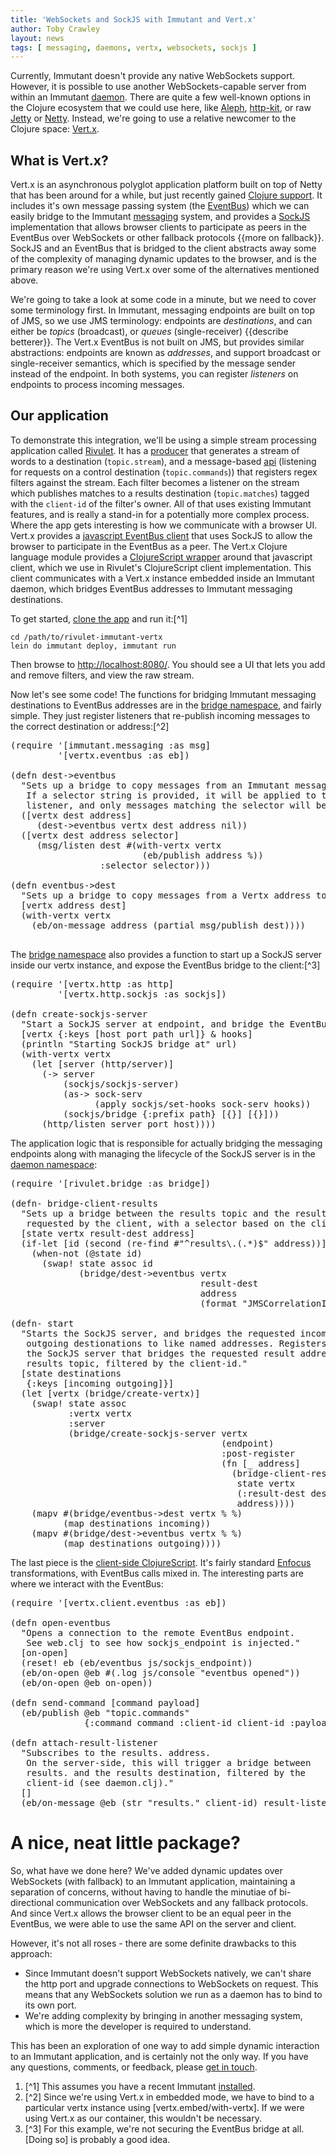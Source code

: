 ```yaml
---
title: 'WebSockets and SockJS with Immutant and Vert.x'
author: Toby Crawley
layout: news
tags: [ messaging, daemons, vertx, websockets, sockjs ]
---
```


Currently, Immutant doesn't provide any native WebSockets
support. However, it is possible to use another WebSockets-capable
server from within an Immutant [daemon]. There are quite a few
well-known options in the Clojure ecosystem that we could use here,
like [Aleph], [http-kit], or raw [Jetty] or [Netty]. Instead, we're
going to use a relative newcomer to the Clojure space: [Vert.x].

## What is Vert.x?

Vert.x is an asynchronous polyglot application platform built on top
of Netty that has been around for a while, but just recently gained
[Clojure support]. It includes it's own message passing system (the
[EventBus]) which we can easily bridge to the Immutant [messaging]
system, and provides a [SockJS] implementation that allows browser
clients to participate as peers in the EventBus over WebSockets or
other fallback protocols {{more on fallback}}. SockJS and an EventBus
that is bridged to the client abstracts away some of the complexity of
managing dynamic updates to the browser, and is the primary reason
we're using Vert.x over some of the alternatives mentioned above.

We're going to take a look at some code in a minute, but we need to
cover some terminology first. In Immutant, messaging endpoints are
built on top of JMS, so we use JMS terminology: endpoints are
*destinations*, and can either be *topics* (broadcast), or *queues*
(single-receiver) {{describe betterer}}. The Vert.x EventBus is not
built on JMS, but provides similar abstractions: endpoints are known
as *addresses*, and support broadcast or single-receiver semantics,
which is specified by the message sender instead of the endpoint. In
both systems, you can register *listeners* on endpoints to process
incoming messages.

## Our application

To demonstrate this integration, we'll be using a simple stream
processing application called
[Rivulet](https://github.com/tobias/rivulet-immutant-vertx). It has a
[producer] that generates a stream of words to a destination
(`topic.stream`), and a message-based
[api](https://github.com/tobias/rivulet-immutant-vertx/blob/master/src/rivulet/control.clj)
(listening for requests on a control destination (`topic.commands`))
that registers regex filters against the stream. Each filter becomes a
listener on the stream which publishes matches to a results
destination (`topic.matches`) tagged with the `client-id` of the
filter's owner. All of that uses existing Immutant features, and is
really a stand-in for a potentially more complex process. Where the
app gets interesting is how we communicate with a browser UI. Vert.x
provides a [javascript EventBus client] that uses SockJS to allow the
browser to participate in the EventBus as a peer. The Vert.x Clojure
language module provides a [ClojureScript wrapper] around that
javascript client, which we use in Rivulet's ClojureScript client
implementation. This client communicates with a Vert.x instance
embedded inside an Immutant daemon, which bridges EventBus addresses
to Immutant messaging destinations.


To get started,
[clone the app](https://github.com/tobias/rivulet-immutant-vertx) and
run it:[^1]

    cd /path/to/rivulet-immutant-vertx
    lein do immutant deploy, immutant run
    
Then browse to <http://localhost:8080/>. You should see a UI that lets
you add and remove filters, and view the raw stream. 

Now let's see some code! The functions for bridging Immutant
messaging destinations to EventBus addresses are in the
[bridge namespace], and fairly simple. They just register listeners
that re-publish incoming messages to the correct destination or
address:[^2]

<pre class="syntax clojure">(require '[immutant.messaging :as msg]
         '[vertx.eventbus :as eb])
         
(defn dest->eventbus
  "Sets up a bridge to copy messages from an Immutant messaging dest to a Vertx address.
   If a selector string is provided, it will be applied to the
   listener, and only messages matching the selector will be copied."
  ([vertx dest address]
     (dest->eventbus vertx dest address nil))
  ([vertx dest address selector]
     (msg/listen dest #(with-vertx vertx
                         (eb/publish address %))
                 :selector selector)))

(defn eventbus->dest
  "Sets up a bridge to copy messages from a Vertx address to an Immutant messaging dest."
  [vertx address dest]
  (with-vertx vertx
    (eb/on-message address (partial msg/publish dest))))

</pre>
      
The [bridge namespace] also provides a function to start up a SockJS
server inside our vertx instance, and expose the EventBus bridge to
the client:[^3]

<pre class="syntax clojure">(require '[vertx.http :as http]
         '[vertx.http.sockjs :as sockjs])
         
(defn create-sockjs-server
  "Start a SockJS server at endpoint, and bridge the EventBus across it."
  [vertx {:keys [host port path url]} & hooks]
  (println "Starting SockJS bridge at" url)
  (with-vertx vertx
    (let [server (http/server)]
      (-> server
          (sockjs/sockjs-server)
          (as-> sock-serv
                (apply sockjs/set-hooks sock-serv hooks))
          (sockjs/bridge {:prefix path} [{}] [{}]))
      (http/listen server port host))))
</pre>

The application logic that is responsible for actually bridging the
messaging endpoints along with managing the lifecycle of the SockJS
server is in the [daemon namespace]:

<pre class="syntax clojure">(require '[rivulet.bridge :as bridge])
         
(defn- bridge-client-results
  "Sets up a bridge between the results topic and the results address
   requested by the client, with a selector based on the client id."
  [state vertx result-dest address]
  (if-let [id (second (re-find #"^results\.(.*)$" address))]
    (when-not (@state id)
      (swap! state assoc id
             (bridge/dest->eventbus vertx
                                    result-dest
                                    address
                                    (format "JMSCorrelationID='%s'" id))))))
                                    
(defn- start
  "Starts the SockJS server, and bridges the requested incoming and
   outgoing destionations to like named addresses. Registers a hook on
   the SockJS server that bridges the requested result address to the
   results topic, filtered by the client-id."
  [state destinations
   {:keys [incoming outgoing]}]
  (let [vertx (bridge/create-vertx)]
    (swap! state assoc
           :vertx vertx
           :server
           (bridge/create-sockjs-server vertx
                                        (endpoint)
                                        :post-register
                                        (fn [_ address]
                                          (bridge-client-results
                                           state vertx
                                           (:result-dest destinations)
                                           address))))
    (mapv #(bridge/eventbus->dest vertx % %)
          (map destinations incoming))
    (mapv #(bridge/dest->eventbus vertx % %)
          (map destinations outgoing))))
</pre>

The last piece is the [client-side ClojureScript]. It's fairly
standard [Enfocus] transformations, with EventBus calls mixed in. The
interesting parts are where we interact with the EventBus:

<pre class="syntax clojure">(require '[vertx.client.eventbus :as eb])

(defn open-eventbus
  "Opens a connection to the remote EventBus endpoint.
   See web.clj to see how sockjs_endpoint is injected."
  [on-open]
  (reset! eb (eb/eventbus js/sockjs_endpoint))
  (eb/on-open @eb #(.log js/console "eventbus opened"))
  (eb/on-open @eb on-open))

(defn send-command [command payload]
  (eb/publish @eb "topic.commands"
              {:command command :client-id client-id :payload payload}))
              
(defn attach-result-listener
  "Subscribes to the results.<client-id> address.
   On the server-side, this will trigger a bridge between
   results.<client-id> and the results destination, filtered by the
   client-id (see daemon.clj)."
  []
  (eb/on-message @eb (str "results." client-id) result-listener))
</pre>

# A nice, neat little package?

So, what have we done here? We've added dynamic updates over
WebSockets (with fallback) to an Immutant application, maintaining a
separation of concerns, without having to handle the minutiae of
bi-directional communication over WebSockets and any fallback
protocols. And since Vert.x allows the browser client to be an equal
peer in the EventBus, we were able to use the same API on the server
and client.

However, it's not all roses - there are some definite drawbacks to this
approach:

  * Since Immutant doesn't support WebSockets natively, we can't share
    the http port and upgrade connections to WebSockets on
    request. This means that any WebSockets solution we run as a
    daemon has to bind to its own port.
  * We're adding complexity by bringing in another messaging system,
    which is more the developer is required to understand.
    
This has been an exploration of one way to add simple dynamic
interaction to an Immutant application, and is certainly not the only
way. If you have any questions, comments, or feedback, please 
[get in touch](/community/).

1. [^1] This assumes you have a recent Immutant [installed](/install/).
2. [^2] Since we're using Vert.x in embedded mode, we have to bind to a particular vertx instance using [vertx.embed/with-vertx]. If we were using Vert.x as our container, this wouldn't be necessary.
3. [^3] For this example, we're not securing the EventBus bridge at all. [Doing so] is probably a good idea.

[daemon]: /documentation/current/daemons.html
[Aleph]: https://github.com/ztellman/aleph
[http-kit]: http://http-kit.org/
[Jetty]: http://www.eclipse.org/jetty/
[Netty]: http://netty.io/
[Vert.x]: http://vertx.io/
[Clojure support]: https://github.com/vert-x/mod-lang-clojure
[EventBus]: https://github.com/vert-x/mod-lang-clojure/blob/master/docs/core_manual_clojure.md#the-event-bus
[messaging]: /documentation/current/messaging.html
[SockJS]: http://sockjs.org
[producer]: https://github.com/tobias/rivulet-immutant-vertx/blob/master/src/rivulet/producer.clj
[javascript EventBus client]: https://github.com/eclipse/vert.x/blob/master/src/dist/client/vertxbus.js
[ClojureScript wrapper]: https://github.com/vert-x/mod-lang-clojure/blob/master/api/src/main/clojure/vertx/client/eventbus.cljs
[bridge namespace]: https://github.com/tobias/rivulet-immutant-vertx/blob/master/src/rivulet/bridge.clj
[daemon namespace]: https://github.com/tobias/rivulet-immutant-vertx/blob/master/src/rivulet/daemon.clj
[client-side ClojureScript]: https://github.com/tobias/rivulet-immutant-vertx/blob/master/src-cljs/rivulet/client.cljs
[Enfocus]: https://github.com/ckirkendall/enfocus
